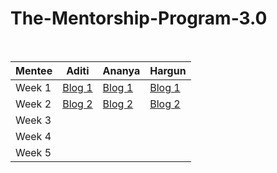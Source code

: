 # The-Mentorship-Program-3.0
<br/>

| Mentee  | Aditi | Ananya | Hargun |
| ------------- | ------------- | ------------- | ------------- |
| Week 1  | [Blog 1](https://aditigupta1025.medium.com/women-who-code-mentorship-program-3-0-week-1-7f5386a36b18)  | [Blog 1](https://ananyachaurasia202.medium.com/women-who-code-delhi-mentorship-program-3-0-week-1-406b68884bb7)  | [Blog 1](https://hargun-11912030.medium.com/women-who-code-delhi-mentorship-program-3-0-week-1-87b9957d5f9)  |
| Week 2  | [Blog 2](https://aditigupta1025.medium.com/women-who-code-mentorship-program-3-0-week-2-d7842b22353c) | [Blog 2](https://ananyachaurasia202.medium.com/women-who-code-delhi-mentorship-program-3-0-week-2-1522658f09b1) | [Blog 2](https://hargun-11912030.medium.com/women-who-code-delhi-mentorship-program-3-0-week-2-72beb2799970) |
| Week 3  |  |  |  |
| Week 4  |  |  |  |
| Week 5  |  |  |  |
